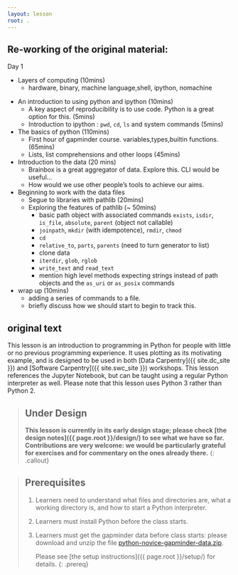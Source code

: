```yaml
---
layout: lesson
root: .
---
```

## Re-working of the original material:  

Day 1
+ Layers of computing (10mins)
    * hardware, binary, machine language,shell, ipython, nomachine
<!-- all python stuff until data is 120mins -->
+ An introduction to using python and ipython (10mins)
    * A key aspect of reproducibility is to use code. Python is a great option for this. (5mins)
    * Introduction to ipython : `pwd`, `cd`, `ls` and system commands (5mins)
+ The basics of python (110mins)    
    * First hour of gapminder course. variables,types,builtin functions. (65mins)
    * Lists, list comprehensions and other loops (45mins)
+ Introduction to the data (20 mins)
    * Brainbox is a great aggregator of data. Explore this. CLI would be useful...
    * How would we use other people’s tools to achieve our aims.
+ Beginning to work with the data files
    * Segue to libraries with pathlib (20mins)
    * Exploring the features of pathlib (~ 50mins)
        * basic path object with associated commands `exists`, `isdir`, `is_file`, `absolute`, `parent` (object not callable)
        * `joinpath`, `mkdir` (with idempotence), `rmdir`, `chmod`
        * `cd`
        * `relative_to`, `parts`, `parents` (need to turn generator to list)
        * clone data
        * `iterdir`, `glob`, `rglob`
        * `write_text` and `read_text`
        * mention high level methods expecting strings instead of path objects and the `as_uri` or `as_posix` commands
+ wrap up (10mins)
    * adding a series of commands to a file.
    * briefly discuss how we should start to begin to track this.
    


## original text

This lesson is an introduction to programming in Python
for people with little or no previous programming experience.
It uses plotting as its motivating example,
and is designed to be used in both [Data Carpentry]({{ site.dc_site }})
and [Software Carpentry]({{ site.swc_site }}) workshops.
This lesson references the Jupyter Notebook,
but can be taught using a regular Python interpreter as well.
Please note that this lesson uses Python 3 rather than Python 2.

> ## Under Design
>
> **This lesson is currently in its early design stage;
> please check [the design notes]({{ page.root }}/design/)
> to see what we have so far.
> Contributions are very welcome:
> we would be particularly grateful for exercises
> and for commentary on the ones already there.**
{: .callout}

> ## Prerequisites
>
> 1.  Learners need to understand what files and directories are,
>     what a working directory is,
>     and how to start a Python interpreter.
>
> 2. Learners must install Python before the class starts.
>
> 3. Learners must get the gapminder data before class starts:
>    please download and unzip the file 
>    [python-novice-gapminder-data.zip]({{page.root}}/files/python-novice-gapminder-data.zip).
>
>    Please see [the setup instructions]({{ page.root }}/setup/)
>    for details.
{: .prereq}
